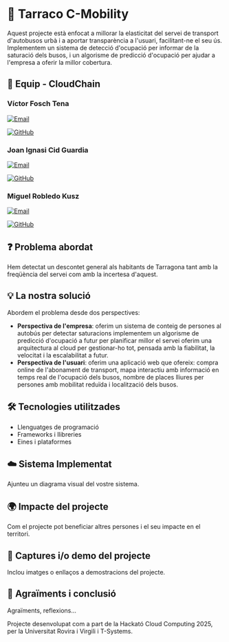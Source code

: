 # 📌 Tarraco C-Mobility

Aquest projecte està enfocat a millorar la elasticitat del servei de transport d'autobusos urbà i a aportar transparència a l'usuari, facilitant-ne el seu ús. Implementem un sistema de detecció d'ocupació per informar de la saturació dels busos, i un algorisme de predicció d'ocupació per ajudar a l'empresa a oferir la millor cobertura.

## 👥 Equip - CloudChain

### Víctor Fosch Tena

[![Email](https://img.shields.io/badge/Email-<adreca-correu1>-blue)](mailto:victor.fosch@estudiants.urv.cat)

[![GitHub](https://img.shields.io/badge/GitHub-<nom-usuari-github1>-black?logo=github)](https://github.com/V0NINE)

### Joan Ignasi Cid Guardia

[![Email](https://img.shields.io/badge/Email-<adreca-correu2>-blue)](mailto:joanignasi.cid@estudiants.urv.cat)

[![GitHub](https://img.shields.io/badge/GitHub-<nom-usuari-github2>-black?logo=github)](https://github.com/JoanICG)


### Miguel Robledo Kusz

[![Email](https://img.shields.io/badge/Email-<adreca-correu3>-blue)](mailto:miguel.robledo@estudiants.urv.cat)

[![GitHub](https://img.shields.io/badge/GitHub-<nom-usuari-github3>-black?logo=github)](https://github.com/mrobledo07)


## ❓ Problema abordat

Hem detectat un descontet general als habitants de Tarragona tant amb la freqüència del servei com amb la incertesa d'aquest. 

## 💡 La nostra solució

Abordem el problema desde dos perspectives:
 - **Perspectiva de l'empresa**: oferim un sistema de conteig de persones al autobús per detectar saturacions
                                 implementem un algorisme de predicció d'ocupació a futur per planificar millor el  servei
                                 oferim una arquitectura al cloud per gestionar-ho tot, pensada amb la fiabilitat, la velocitat i la escalabilitat a futur.
 - **Perspectiva de l'usuari**: oferim una aplicació web que ofereix: compra online de l'abonament de transport, mapa interactiu amb informació en temps real de l'ocupació dels busos, nombre de places lliures per persones amb mobilitat reduïda i localització dels busos.

## 🛠️ Tecnologies utilitzades

- Llenguatges de programació  
- Frameworks i llibreries  
- Eines i plataformes  

## ☁️ Sistema Implementat

Ajunteu un diagrama visual del vostre sistema.

## 🌍 Impacte del projecte

Com el projecte pot beneficiar altres persones i el seu impacte en el territori.

## 📸 Captures i/o demo del projecte

Inclou imatges o enllaços a demostracions del projecte.

## 🙌 Agraïments i conclusió

Agraïments, reflexions...

Projecte desenvolupat com a part de la Hackató Cloud Computing 2025, per la Universitat Rovira i Virgili i T-Systems.
